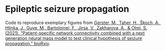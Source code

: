 # Epileptic seizure propagation
 Code to reproduce exemplary figures from [Gerster, M., Taher, H., Škoch, A., Hlinka, J., Guye, M., Bartolomei, F., Jirsa, V., Zakharova, A., & Olmi, S. (2021). "Patient-specific network connectivity combined with a next generation neural mass model to test clinical hypothesis of seizure propagation." bioRxiv](https://doi.org/10.1101/2021.01.15.426839).
